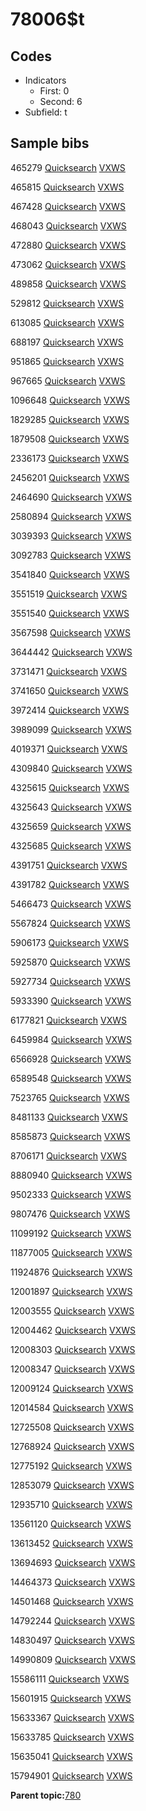# 78006$t

## Codes

-   Indicators
    -   First: 0
    -   Second: 6
-   Subfield: t

## Sample bibs

465279 [Quicksearch](https://search.library.yale.edu/catalog/465279) [VXWS](http://prodorbis.library.yale.edu:7014/vxws/GetHoldingsService?bibId=465279)

465815 [Quicksearch](https://search.library.yale.edu/catalog/465815) [VXWS](http://prodorbis.library.yale.edu:7014/vxws/GetHoldingsService?bibId=465815)

467428 [Quicksearch](https://search.library.yale.edu/catalog/467428) [VXWS](http://prodorbis.library.yale.edu:7014/vxws/GetHoldingsService?bibId=467428)

468043 [Quicksearch](https://search.library.yale.edu/catalog/468043) [VXWS](http://prodorbis.library.yale.edu:7014/vxws/GetHoldingsService?bibId=468043)

472880 [Quicksearch](https://search.library.yale.edu/catalog/472880) [VXWS](http://prodorbis.library.yale.edu:7014/vxws/GetHoldingsService?bibId=472880)

473062 [Quicksearch](https://search.library.yale.edu/catalog/473062) [VXWS](http://prodorbis.library.yale.edu:7014/vxws/GetHoldingsService?bibId=473062)

489858 [Quicksearch](https://search.library.yale.edu/catalog/489858) [VXWS](http://prodorbis.library.yale.edu:7014/vxws/GetHoldingsService?bibId=489858)

529812 [Quicksearch](https://search.library.yale.edu/catalog/529812) [VXWS](http://prodorbis.library.yale.edu:7014/vxws/GetHoldingsService?bibId=529812)

613085 [Quicksearch](https://search.library.yale.edu/catalog/613085) [VXWS](http://prodorbis.library.yale.edu:7014/vxws/GetHoldingsService?bibId=613085)

688197 [Quicksearch](https://search.library.yale.edu/catalog/688197) [VXWS](http://prodorbis.library.yale.edu:7014/vxws/GetHoldingsService?bibId=688197)

951865 [Quicksearch](https://search.library.yale.edu/catalog/951865) [VXWS](http://prodorbis.library.yale.edu:7014/vxws/GetHoldingsService?bibId=951865)

967665 [Quicksearch](https://search.library.yale.edu/catalog/967665) [VXWS](http://prodorbis.library.yale.edu:7014/vxws/GetHoldingsService?bibId=967665)

1096648 [Quicksearch](https://search.library.yale.edu/catalog/1096648) [VXWS](http://prodorbis.library.yale.edu:7014/vxws/GetHoldingsService?bibId=1096648)

1829285 [Quicksearch](https://search.library.yale.edu/catalog/1829285) [VXWS](http://prodorbis.library.yale.edu:7014/vxws/GetHoldingsService?bibId=1829285)

1879508 [Quicksearch](https://search.library.yale.edu/catalog/1879508) [VXWS](http://prodorbis.library.yale.edu:7014/vxws/GetHoldingsService?bibId=1879508)

2336173 [Quicksearch](https://search.library.yale.edu/catalog/2336173) [VXWS](http://prodorbis.library.yale.edu:7014/vxws/GetHoldingsService?bibId=2336173)

2456201 [Quicksearch](https://search.library.yale.edu/catalog/2456201) [VXWS](http://prodorbis.library.yale.edu:7014/vxws/GetHoldingsService?bibId=2456201)

2464690 [Quicksearch](https://search.library.yale.edu/catalog/2464690) [VXWS](http://prodorbis.library.yale.edu:7014/vxws/GetHoldingsService?bibId=2464690)

2580894 [Quicksearch](https://search.library.yale.edu/catalog/2580894) [VXWS](http://prodorbis.library.yale.edu:7014/vxws/GetHoldingsService?bibId=2580894)

3039393 [Quicksearch](https://search.library.yale.edu/catalog/3039393) [VXWS](http://prodorbis.library.yale.edu:7014/vxws/GetHoldingsService?bibId=3039393)

3092783 [Quicksearch](https://search.library.yale.edu/catalog/3092783) [VXWS](http://prodorbis.library.yale.edu:7014/vxws/GetHoldingsService?bibId=3092783)

3541840 [Quicksearch](https://search.library.yale.edu/catalog/3541840) [VXWS](http://prodorbis.library.yale.edu:7014/vxws/GetHoldingsService?bibId=3541840)

3551519 [Quicksearch](https://search.library.yale.edu/catalog/3551519) [VXWS](http://prodorbis.library.yale.edu:7014/vxws/GetHoldingsService?bibId=3551519)

3551540 [Quicksearch](https://search.library.yale.edu/catalog/3551540) [VXWS](http://prodorbis.library.yale.edu:7014/vxws/GetHoldingsService?bibId=3551540)

3567598 [Quicksearch](https://search.library.yale.edu/catalog/3567598) [VXWS](http://prodorbis.library.yale.edu:7014/vxws/GetHoldingsService?bibId=3567598)

3644442 [Quicksearch](https://search.library.yale.edu/catalog/3644442) [VXWS](http://prodorbis.library.yale.edu:7014/vxws/GetHoldingsService?bibId=3644442)

3731471 [Quicksearch](https://search.library.yale.edu/catalog/3731471) [VXWS](http://prodorbis.library.yale.edu:7014/vxws/GetHoldingsService?bibId=3731471)

3741650 [Quicksearch](https://search.library.yale.edu/catalog/3741650) [VXWS](http://prodorbis.library.yale.edu:7014/vxws/GetHoldingsService?bibId=3741650)

3972414 [Quicksearch](https://search.library.yale.edu/catalog/3972414) [VXWS](http://prodorbis.library.yale.edu:7014/vxws/GetHoldingsService?bibId=3972414)

3989099 [Quicksearch](https://search.library.yale.edu/catalog/3989099) [VXWS](http://prodorbis.library.yale.edu:7014/vxws/GetHoldingsService?bibId=3989099)

4019371 [Quicksearch](https://search.library.yale.edu/catalog/4019371) [VXWS](http://prodorbis.library.yale.edu:7014/vxws/GetHoldingsService?bibId=4019371)

4309840 [Quicksearch](https://search.library.yale.edu/catalog/4309840) [VXWS](http://prodorbis.library.yale.edu:7014/vxws/GetHoldingsService?bibId=4309840)

4325615 [Quicksearch](https://search.library.yale.edu/catalog/4325615) [VXWS](http://prodorbis.library.yale.edu:7014/vxws/GetHoldingsService?bibId=4325615)

4325643 [Quicksearch](https://search.library.yale.edu/catalog/4325643) [VXWS](http://prodorbis.library.yale.edu:7014/vxws/GetHoldingsService?bibId=4325643)

4325659 [Quicksearch](https://search.library.yale.edu/catalog/4325659) [VXWS](http://prodorbis.library.yale.edu:7014/vxws/GetHoldingsService?bibId=4325659)

4325685 [Quicksearch](https://search.library.yale.edu/catalog/4325685) [VXWS](http://prodorbis.library.yale.edu:7014/vxws/GetHoldingsService?bibId=4325685)

4391751 [Quicksearch](https://search.library.yale.edu/catalog/4391751) [VXWS](http://prodorbis.library.yale.edu:7014/vxws/GetHoldingsService?bibId=4391751)

4391782 [Quicksearch](https://search.library.yale.edu/catalog/4391782) [VXWS](http://prodorbis.library.yale.edu:7014/vxws/GetHoldingsService?bibId=4391782)

5466473 [Quicksearch](https://search.library.yale.edu/catalog/5466473) [VXWS](http://prodorbis.library.yale.edu:7014/vxws/GetHoldingsService?bibId=5466473)

5567824 [Quicksearch](https://search.library.yale.edu/catalog/5567824) [VXWS](http://prodorbis.library.yale.edu:7014/vxws/GetHoldingsService?bibId=5567824)

5906173 [Quicksearch](https://search.library.yale.edu/catalog/5906173) [VXWS](http://prodorbis.library.yale.edu:7014/vxws/GetHoldingsService?bibId=5906173)

5925870 [Quicksearch](https://search.library.yale.edu/catalog/5925870) [VXWS](http://prodorbis.library.yale.edu:7014/vxws/GetHoldingsService?bibId=5925870)

5927734 [Quicksearch](https://search.library.yale.edu/catalog/5927734) [VXWS](http://prodorbis.library.yale.edu:7014/vxws/GetHoldingsService?bibId=5927734)

5933390 [Quicksearch](https://search.library.yale.edu/catalog/5933390) [VXWS](http://prodorbis.library.yale.edu:7014/vxws/GetHoldingsService?bibId=5933390)

6177821 [Quicksearch](https://search.library.yale.edu/catalog/6177821) [VXWS](http://prodorbis.library.yale.edu:7014/vxws/GetHoldingsService?bibId=6177821)

6459984 [Quicksearch](https://search.library.yale.edu/catalog/6459984) [VXWS](http://prodorbis.library.yale.edu:7014/vxws/GetHoldingsService?bibId=6459984)

6566928 [Quicksearch](https://search.library.yale.edu/catalog/6566928) [VXWS](http://prodorbis.library.yale.edu:7014/vxws/GetHoldingsService?bibId=6566928)

6589548 [Quicksearch](https://search.library.yale.edu/catalog/6589548) [VXWS](http://prodorbis.library.yale.edu:7014/vxws/GetHoldingsService?bibId=6589548)

7523765 [Quicksearch](https://search.library.yale.edu/catalog/7523765) [VXWS](http://prodorbis.library.yale.edu:7014/vxws/GetHoldingsService?bibId=7523765)

8481133 [Quicksearch](https://search.library.yale.edu/catalog/8481133) [VXWS](http://prodorbis.library.yale.edu:7014/vxws/GetHoldingsService?bibId=8481133)

8585873 [Quicksearch](https://search.library.yale.edu/catalog/8585873) [VXWS](http://prodorbis.library.yale.edu:7014/vxws/GetHoldingsService?bibId=8585873)

8706171 [Quicksearch](https://search.library.yale.edu/catalog/8706171) [VXWS](http://prodorbis.library.yale.edu:7014/vxws/GetHoldingsService?bibId=8706171)

8880940 [Quicksearch](https://search.library.yale.edu/catalog/8880940) [VXWS](http://prodorbis.library.yale.edu:7014/vxws/GetHoldingsService?bibId=8880940)

9502333 [Quicksearch](https://search.library.yale.edu/catalog/9502333) [VXWS](http://prodorbis.library.yale.edu:7014/vxws/GetHoldingsService?bibId=9502333)

9807476 [Quicksearch](https://search.library.yale.edu/catalog/9807476) [VXWS](http://prodorbis.library.yale.edu:7014/vxws/GetHoldingsService?bibId=9807476)

11099192 [Quicksearch](https://search.library.yale.edu/catalog/11099192) [VXWS](http://prodorbis.library.yale.edu:7014/vxws/GetHoldingsService?bibId=11099192)

11877005 [Quicksearch](https://search.library.yale.edu/catalog/11877005) [VXWS](http://prodorbis.library.yale.edu:7014/vxws/GetHoldingsService?bibId=11877005)

11924876 [Quicksearch](https://search.library.yale.edu/catalog/11924876) [VXWS](http://prodorbis.library.yale.edu:7014/vxws/GetHoldingsService?bibId=11924876)

12001897 [Quicksearch](https://search.library.yale.edu/catalog/12001897) [VXWS](http://prodorbis.library.yale.edu:7014/vxws/GetHoldingsService?bibId=12001897)

12003555 [Quicksearch](https://search.library.yale.edu/catalog/12003555) [VXWS](http://prodorbis.library.yale.edu:7014/vxws/GetHoldingsService?bibId=12003555)

12004462 [Quicksearch](https://search.library.yale.edu/catalog/12004462) [VXWS](http://prodorbis.library.yale.edu:7014/vxws/GetHoldingsService?bibId=12004462)

12008303 [Quicksearch](https://search.library.yale.edu/catalog/12008303) [VXWS](http://prodorbis.library.yale.edu:7014/vxws/GetHoldingsService?bibId=12008303)

12008347 [Quicksearch](https://search.library.yale.edu/catalog/12008347) [VXWS](http://prodorbis.library.yale.edu:7014/vxws/GetHoldingsService?bibId=12008347)

12009124 [Quicksearch](https://search.library.yale.edu/catalog/12009124) [VXWS](http://prodorbis.library.yale.edu:7014/vxws/GetHoldingsService?bibId=12009124)

12014584 [Quicksearch](https://search.library.yale.edu/catalog/12014584) [VXWS](http://prodorbis.library.yale.edu:7014/vxws/GetHoldingsService?bibId=12014584)

12725508 [Quicksearch](https://search.library.yale.edu/catalog/12725508) [VXWS](http://prodorbis.library.yale.edu:7014/vxws/GetHoldingsService?bibId=12725508)

12768924 [Quicksearch](https://search.library.yale.edu/catalog/12768924) [VXWS](http://prodorbis.library.yale.edu:7014/vxws/GetHoldingsService?bibId=12768924)

12775192 [Quicksearch](https://search.library.yale.edu/catalog/12775192) [VXWS](http://prodorbis.library.yale.edu:7014/vxws/GetHoldingsService?bibId=12775192)

12853079 [Quicksearch](https://search.library.yale.edu/catalog/12853079) [VXWS](http://prodorbis.library.yale.edu:7014/vxws/GetHoldingsService?bibId=12853079)

12935710 [Quicksearch](https://search.library.yale.edu/catalog/12935710) [VXWS](http://prodorbis.library.yale.edu:7014/vxws/GetHoldingsService?bibId=12935710)

13561120 [Quicksearch](https://search.library.yale.edu/catalog/13561120) [VXWS](http://prodorbis.library.yale.edu:7014/vxws/GetHoldingsService?bibId=13561120)

13613452 [Quicksearch](https://search.library.yale.edu/catalog/13613452) [VXWS](http://prodorbis.library.yale.edu:7014/vxws/GetHoldingsService?bibId=13613452)

13694693 [Quicksearch](https://search.library.yale.edu/catalog/13694693) [VXWS](http://prodorbis.library.yale.edu:7014/vxws/GetHoldingsService?bibId=13694693)

14464373 [Quicksearch](https://search.library.yale.edu/catalog/14464373) [VXWS](http://prodorbis.library.yale.edu:7014/vxws/GetHoldingsService?bibId=14464373)

14501468 [Quicksearch](https://search.library.yale.edu/catalog/14501468) [VXWS](http://prodorbis.library.yale.edu:7014/vxws/GetHoldingsService?bibId=14501468)

14792244 [Quicksearch](https://search.library.yale.edu/catalog/14792244) [VXWS](http://prodorbis.library.yale.edu:7014/vxws/GetHoldingsService?bibId=14792244)

14830497 [Quicksearch](https://search.library.yale.edu/catalog/14830497) [VXWS](http://prodorbis.library.yale.edu:7014/vxws/GetHoldingsService?bibId=14830497)

14990809 [Quicksearch](https://search.library.yale.edu/catalog/14990809) [VXWS](http://prodorbis.library.yale.edu:7014/vxws/GetHoldingsService?bibId=14990809)

15586111 [Quicksearch](https://search.library.yale.edu/catalog/15586111) [VXWS](http://prodorbis.library.yale.edu:7014/vxws/GetHoldingsService?bibId=15586111)

15601915 [Quicksearch](https://search.library.yale.edu/catalog/15601915) [VXWS](http://prodorbis.library.yale.edu:7014/vxws/GetHoldingsService?bibId=15601915)

15633367 [Quicksearch](https://search.library.yale.edu/catalog/15633367) [VXWS](http://prodorbis.library.yale.edu:7014/vxws/GetHoldingsService?bibId=15633367)

15633785 [Quicksearch](https://search.library.yale.edu/catalog/15633785) [VXWS](http://prodorbis.library.yale.edu:7014/vxws/GetHoldingsService?bibId=15633785)

15635041 [Quicksearch](https://search.library.yale.edu/catalog/15635041) [VXWS](http://prodorbis.library.yale.edu:7014/vxws/GetHoldingsService?bibId=15635041)

15794901 [Quicksearch](https://search.library.yale.edu/catalog/15794901) [VXWS](http://prodorbis.library.yale.edu:7014/vxws/GetHoldingsService?bibId=15794901)

**Parent topic:**[780](../../tags/780/780.md)

